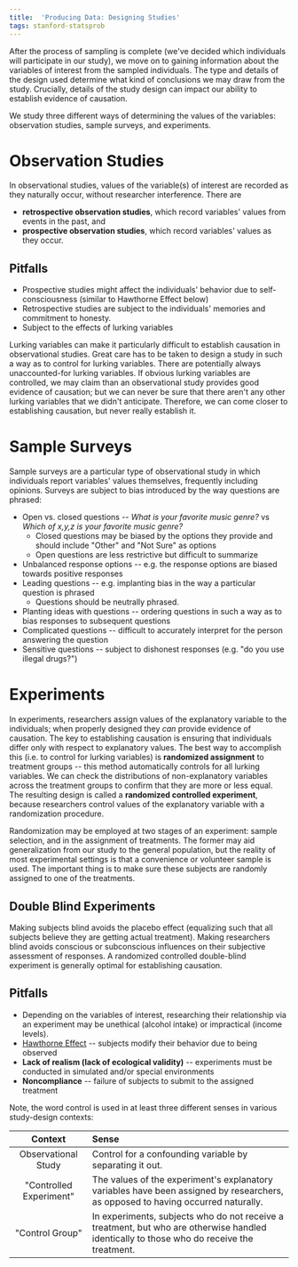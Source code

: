 ```yaml
---
title:  'Producing Data: Designing Studies'
tags: stanford-statsprob
---
```

After the process of sampling is complete (we've decided which individuals will participate in our study), we move on to gaining information about the variables of interest from the sampled individuals. The type and details of the design used determine what kind of conclusions we may draw from the study. Crucially, details of the study design can impact our ability to establish evidence of causation.  

We study three different ways of determining the values of the variables: observation studies, sample surveys, and experiments.

# Observation Studies
In observational studies, values of the variable(s) of interest are recorded as they naturally occur, without researcher interference. There are
* **retrospective observation studies**, which record variables' values from events in the past, and
* **prospective observation studies**, which record variables' values as they occur.

## Pitfalls
* Prospective studies might affect the individuals' behavior due to self-consciousness (similar to Hawthorne Effect below)
* Retrospective studies are subject to the individuals' memories and commitment to honesty.  
* Subject to the effects of lurking variables

Lurking variables can make it particularly difficult to establish causation in observational studies. Great care has to be taken to design a study in such a way as to control for lurking variables. There are potentially always unaccounted-for lurking variables. If obvious lurking variables are controlled, we may claim than an observational study provides good evidence of causation; but we can never be sure that there aren't any other lurking variables that we didn't anticipate. Therefore, we can come closer to establishing causation, but never really establish it.

# Sample Surveys
Sample surveys are a particular type of observational study in which individuals report variables' values themselves, frequently including opinions. Surveys are subject to bias introduced by the way questions are phrased:
* Open vs. closed questions -- _What is your favorite music genre?_ vs _Which of x,y,z is your favorite music genre?_
  * Closed questions may be biased by the options they provide and should include "Other" and "Not Sure" as options
  * Open questions are less restrictive but difficult to summarize
* Unbalanced response options -- e.g. the response options are biased towards positive responses
* Leading questions -- e.g. implanting bias in the way a particular question is phrased
  * Questions should be neutrally phrased.
* Planting ideas with questions -- ordering questions in such a way as to bias responses to subsequent questions
* Complicated questions -- difficult to accurately interpret for the person answering the question
* Sensitive questions -- subject to dishonest responses (e.g. "do you use illegal drugs?")

# Experiments
In experiments, researchers assign values of the explanatory variable to the individuals; when properly designed they *can* provide evidence of causation. The key to establishing causation is ensuring that individuals differ only with respect to explanatory values. The best way to accomplish this (i.e. to control for lurking variables) is **randomized assignment** to treatment groups -- this method automatically controls for all lurking variables. We can check the distributions of non-explanatory variables across the treatment groups to confirm that they are more or less equal. The resulting design is called a **randomized controlled experiment**, because researchers control values of the explanatory variable with a randomization procedure.

Randomization may be employed at two stages of an experiment: sample selection, and in the assignment of treatments. The former may aid generalization from our study to the general population, but the reality of most experimental settings is that a convenience or volunteer sample is used. The important thing is to make sure these subjects are randomly assigned to one of the treatments.

## Double Blind Experiments
Making subjects blind avoids the placebo effect (equalizing such that all subjects believe they are getting actual treatment). Making researchers blind avoids conscious or subconscious influences on their subjective assessment of responses. A randomized controlled double-blind experiment is generally optimal for establishing causation.

## Pitfalls
* Depending on the variables of interest, researching their relationship via an experiment may be unethical (alcohol intake) or impractical (income levels). 
* [Hawthorne Effect](https://en.wikipedia.org/wiki/Hawthorne_effect) -- subjects modify their behavior due to being observed
* **Lack of realism (lack of ecological validity)** -- experiments must be conducted in simulated and/or special environments
* **Noncompliance** -- failure of subjects to submit to the assigned treatment

Note, the word control is used in at least three different senses in various study-design contexts:

|Context|Sense|
|:-:|:-|
|Observational Study|Control for a confounding variable by separating it out.|
|"Controlled Experiment"| The values of the experiment's explanatory variables have been assigned by researchers, as opposed to having occurred naturally. 
|"Control Group"| In experiments, subjects who do not receive a treatment, but who are otherwise handled identically to those who do receive the treatment.|